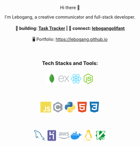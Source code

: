 <p align="center"> Hi there 👋</p>

<p align="center">
I'm Lebogang, a  creative communicator and full-stack developer.
</p>

<h4 align="center">
🌱 building: <a href="https://github.com/lebogangolifant/task_tracker">Task Tracker</a> | 💬 connect: <a href="https://www.linkedin.com/in/lebogangolifant">lebogangolifant</a> 
</h4>
<p align="center">
🖥️ Portfolio: <a href="https://lebogang.github.io/">https://lebogang.github.io</a>
</p>

<br/>
<h3 align="center"> Tech Stacks and Tools:<h3/>
<p align="center">
<a href="https://www.mongodb.com/" target="_blank" rel="noreferrer"><img src="icons/mongodb.svg" width="36" height="36" alt="MongoDB" /></a>
<a href="https://expressjs.com/" target="_blank" rel="noreferrer"><img src="icons/express.svg" width="36" height="36" alt="Express" /></a>
<a href="https://reactjs.org/" target="_blank" rel="noreferrer"><img src="icons/react.svg" width="36" height="36" alt="React" /></a>
<a href="https://nodejs.org/en/" target="_blank" rel="noreferrer"><img src="icons/nodejs.svg" width="36" height="36" alt="NodeJS" /></a>
</p>

<br/>
<p align="center">
<a href="https://developer.mozilla.org/en-US/docs/Web/JavaScript" target="_blank" rel="noreferrer"><img src="icons/javascript.svg" width="36" height="36" alt="JavaScript" /></a>
<a href="https://docs.microsoft.com/en-us/cpp/?view=msvc-170" target="_blank" rel="noreferrer"><img src="icons/c.svg" width="36" height="36" alt="C" /></a>
<a href="https://www.python.org/" target="_blank" rel="noreferrer"><img src="icons/python.svg" width="36" height="36" alt="Python" /></a>
<a href="https://developer.mozilla.org/en-US/docs/Glossary/HTML5" target="_blank" rel="noreferrer"><img src="icons/html5.svg" width="36" height="36" alt="HTML5" /></a>
<a href="https://www.w3.org/TR/CSS/#css" target="_blank" rel="noreferrer"><img src="icons/css3.svg" width="36" height="36" alt="CSS3" /></a>
</p>

<br/>
<p align="center">
<a href="https://www.mysql.com/" target="_blank" rel="noreferrer"><img src="icons/mysql.svg" width="36" height="36" alt="MySQL" /></a>
<a href="https://www.heroku.com/" target="_blank" rel="noreferrer"><img src="icons/heroku.svg" width="36" height="36" alt="Heroku" /></a>
<a href="https://aws.amazon.com" target="_blank" rel="noreferrer"><img src="icons/aws.svg" width="36" height="36" alt="Amazon Web Services" /></a>
<a href="https://www.docker.com/" target="_blank" rel="noreferrer"><img src="icons/docker.svg" width="36" height="36" alt="Docker" /></a>
<a href="https://www.linux.org" target="_blank" rel="noreferrer"><img src="icons/linux.svg" width="36" height="36" alt="Linux" /></a>
<a href="https://www.vim.org/" target="_blank" rel="noreferrer"><img src="icons/vim.svg" width="36" height="36" alt="Vim" /></a>
</p>


<!--
**lebogangolifant/lebogangolifant** is a ✨ _special_ ✨ repository because its `README.md` (this file) appears on your GitHub profile.

Here are some ideas to get you started:

- 🔭 I’m currently working on ...
- 🌱 I’m currently learning ...
- 👯 I’m looking to collaborate on ...
- 🤔 I’m looking for help with ...
- 💬 Ask me about ...
- 📫 How to reach me: ...
- 😄 Pronouns: ...
- ⚡ Fun fact: ...
-->
